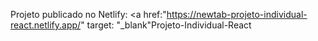 Projeto publicado no Netlify: <a href:"https://newtab-projeto-individual-react.netlify.app/" target: "_blank"Projeto-Individual-React</a>

